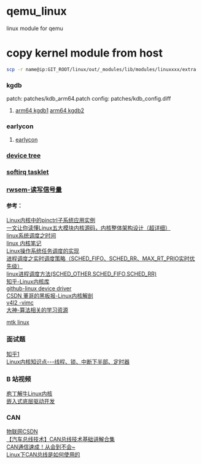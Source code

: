 # qemu_linux
linux module for qemu
# copy kernel module from host
```bash
scp -r name@ip:GIT_ROOT/linux/out/_modules/lib/modules/linuxxxx/extra .
```

### kgdb
patch: patches/kdb_arm64.patch
config: patches/kdb_config.diff
1. [arm64 kgdb1](https://blog.csdn.net/qq_35712169/article/details/108217641) [arm64 kgdb2](https://zhuanlan.zhihu.com/p/197545583)  

### earlycon
1. [earlycon](https://blog.csdn.net/ooonebook/article/details/52654191)  


### [device tree](./doc/devicetree_cn.md)  
### [softirq tasklet](./doc/softirq_cn.md)  
### [rwsem-读写信号量](./doc/rwsem_cn.md)

#### 参考：
[Linux内核中的pinctrl子系统应用实例](https://blog.csdn.net/u012719256/article/details/76070339)  
[一文让你读懂Linux五大模块内核源码，内核整体架构设计（超详细）](https://zhuanlan.zhihu.com/p/474337723)  
[linux系统调度之时间](https://blog.csdn.net/eleven_xiy/article/details/71175347)  
[linux 内核笔记](https://blog.csdn.net/u012830148/category_7622076.html)  
[Linux操作系统任务调度的实现](https://zhuanlan.zhihu.com/p/393968249)  
[进程调度之实时调度策略（SCHED_FIFO、SCHED_RR、MAX_RT_PRIO实时优先级）](https://blog.csdn.net/qq_41453285/article/details/103757542)  
[linux进程调度方法(SCHED_OTHER,SCHED_FIFO,SCHED_RR)](https://blog.csdn.net/cjianeng/article/details/115510193)  
[知乎-Linux内核库](https://www.zhihu.com/people/cheng-xu-yuan-mian-shi-zhi-nan/posts?page=1)  
[github-linux device driver](https://github.com/PacktPublishing/Linux-Device-Drivers-Development)  
[CSDN 董哥的黑板报-Linux内核解剖](https://blog.csdn.net/qq_41453285/category_9612179.html)  
[v4l2 -vimc](https://www.kernel.org/doc/html/v5.4/media/v4l-drivers/vimc.html)  
[大神-算法相关的学习资源](https://programmercarl.com/)  


[mtk linux](https://gitlab.com/mediatek/aiot/bsp/linux)  

### 面试题
[知乎1](https://zhuanlan.zhihu.com/p/161100568)  
[Linux内核知识点---线程、锁、中断下半部、定时器](https://blog.csdn.net/baidu_19348579/article/details/126222242)  

### B 站视频
[庖丁解牛Linux内核](https://www.bilibili.com/video/BV1yD4y1m7Q9)  
[嵌入式底层驱动开发](https://www.bilibili.com/video/BV1Tp4y1S7Jh)  

### CAN
[物联网CSDN](https://edu.csdn.net/course/2-377-0-0-1.html)  
[【汽车总线技术】CAN总线技术基础讲解合集](https://www.bilibili.com/video/BV1gD4y1U7bJ)  
[CAN通信速成！从会到不会~](https://www.bilibili.com/video/BV1Dq4y1J7WA)  
[Linux下CAN总线是如何使用的](https://zhuanlan.zhihu.com/p/537791552)  



